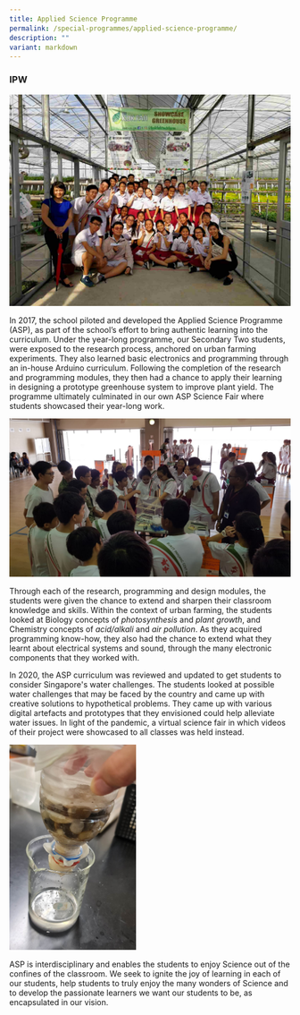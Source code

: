 ```yaml
---
title: Applied Science Programme
permalink: /special-programmes/applied-science-programme/
description: ""
variant: markdown
---
```

### IPW

![](/images/ASP1.jpeg)

In 2017, the school piloted and developed the Applied Science Programme (ASP), as part of the school’s effort to bring authentic learning into the curriculum. Under the year-long programme, our Secondary Two students, were exposed to the research process, anchored on urban farming experiments. They also learned basic electronics and programming through an in-house Arduino curriculum. Following the completion of the research and programming modules, they then had a chance to apply their learning in designing a prototype greenhouse system to improve plant yield. The programme ultimately culminated in our own ASP Science Fair where students showcased their year-long work.

![](/images/ASP2.jpeg)

Through each of the research, programming and design modules, the students were given the chance to extend and sharpen their classroom knowledge and skills. Within the context of urban farming, the students looked at Biology concepts of&nbsp;_photosynthesis_&nbsp;and&nbsp;_plant growth_, and Chemistry concepts of&nbsp;_acid/alkali_&nbsp;and&nbsp;_air pollution_. As they acquired programming know-how, they also had the chance to extend what they learnt about electrical systems and sound, through the many electronic components that they worked with.

In 2020, the ASP curriculum was reviewed and updated to get students to consider Singapore's water challenges. The students looked at possible water challenges that may be faced by the country and came up with creative solutions to hypothetical problems. They came up with various digital artefacts and prototypes that they envisioned could help alleviate water issues. In light of the pandemic, a virtual science fair in which videos of their project were showcased to all classes was held instead.

<img src="/images/Filter%20Cropped.png" style="width:45%">

ASP is interdisciplinary and enables the students to enjoy Science out of the confines of the classroom. We seek to ignite the joy of learning in each of our students, help students to truly enjoy the many wonders of Science and to develop the passionate learners we want our students to be, as encapsulated in our vision.
